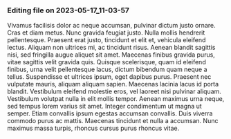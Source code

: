 

### Editing file on 2023-05-17_11-03-57

Vivamus facilisis dolor ac neque accumsan, pulvinar dictum justo ornare. Cras et diam metus. Nunc gravida feugiat justo. Nulla mollis hendrerit pellentesque. Praesent erat justo, tincidunt et elit et, vehicula eleifend lectus. Aliquam non ultrices mi, ac tincidunt risus. Aenean blandit sagittis nisi, sed fringilla augue aliquet sit amet.
Maecenas finibus gravida purus, vitae sagittis velit gravida quis. Quisque scelerisque, quam id eleifend finibus, urna velit pellentesque lacus, dictum bibendum quam neque a tellus. Suspendisse et ultrices ipsum, eget dapibus purus. Praesent nec vulputate mauris, aliquam aliquam sapien. Maecenas lacinia lacus id porta blandit. Vestibulum eleifend molestie eros, vel laoreet nisi pulvinar aliquam. Vestibulum volutpat nulla in elit mollis tempor. Aenean maximus urna neque, sed tempus lorem varius sit amet. Integer condimentum ut magna ut semper. Etiam convallis ipsum egestas accumsan convallis. Duis viverra commodo purus ac mattis. Maecenas tincidunt et nulla a accumsan. Nunc maximus massa turpis, rhoncus cursus purus rhoncus vitae.



